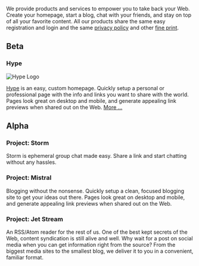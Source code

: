 We provide products and services to empower you to take back your Web. Create your homepage, start a blog, chat with your friends, and stay on top of all your favorite content. All our products share the same easy registration and login and the same [privacy policy][1] and other [fine print][2].

## Beta

### Hype

![Hype Logo][3]

[Hype][4] is an easy, custom homepage. Quickly setup a personal or professional page with the info and links you want to share with the world. Pages look great on desktop and mobile, and generate appealing link previews when shared out on the Web. [More ...][4]


## Alpha

### Project: Storm

Storm is ephemeral group chat made easy. Share a link and start chatting without any hassles.

### Project: Mistral

Blogging without the nonsense. Quickly setup a clean, focused blogging site to get your ideas out there. Pages look great on desktop and mobile, and generate appealing link previews when shared out on the Web.

### Project: Jet Stream

An RSS/Atom reader for the rest of us. One of the best kept secrets of the Web, content syndication is still alive and well. Why wait for a post on social media when you can get information right from the source? From the biggest media sites to the smallest blog, we deliver it to you in a convenient, familiar format.

[1]: /legal/privacy-policy
[2]: /legal-information
[3]: /media/images/hype-logo.png
[4]: /products/hype
